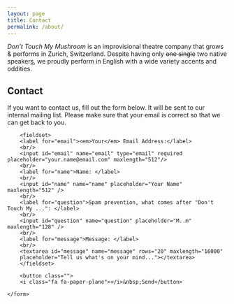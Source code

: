 ```yaml
---
layout: page
title: Contact
permalink: /about/
---
```


*Don't Touch My Mushroom* is an improvisional theatre company that
grows & performs in Zurich, Switzerland. Despite
having only <del>one single</del> two native speaker<ins>s</ins>, we proudly perform
in English with a wide variety accents and oddities.

## Contact

If you want to contact us, fill out the form below. It will be sent 
to our internal mailing list. Please make sure that your email is
correct so that we can get back to you.

<p>
    <form method="POST"
        action="https://script.google.com/macros/s/AKfycbxYFsaI_9Z8sUXlAujdd0YG3mU3y5hutd-VofX8LwpWK4cjx5Y/exec">

        <fieldset>
        <label for="email"><em>Your</em> Email Address:</label>
        <br/>
        <input id="email" name="email" type="email" required placeholder="your.name@email.com" maxlength="512"/>
        <br/>
        <label for="name">Name: </label>
        <br/>
        <input id="name" name="name" placeholder="Your Name" maxlength="512" />
        <br/>
        <label for="question">Spam prevention, what comes after "Don't Touch My ...": </label>
        <br/>
        <input id="question" name="question" placeholder="M..m" maxlength="128" />
        <br/>
        <label for="message">Message: </label>
        <br/>
        <textarea id="message" name="message" rows="20" maxlength="16000"
        placeholder="Tell us what's on your mind..."></textarea>
        </fieldset>

        <button class="">
        <i class="fa fa-paper-plane"></i>&nbsp;Send</button>

    </form>
<p>